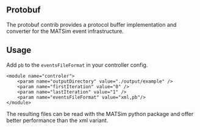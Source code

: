 ## Protobuf

The protobuf contrib provides a protocol buffer implementation and converter for the MATSim event infrastructure.
 
## Usage

Add `pb` to the `eventsFileFormat` in your controller config.

	<module name="controler">
		<param name="outputDirectory" value="./output/example" />
		<param name="firstIteration" value="0" />
		<param name="lastIteration" value="1" />
		<param name="eventsFileFormat" value="xml,pb"/>
	</module>


The resulting files can be read with the MATSim python package and offer better
performance than the xml variant.